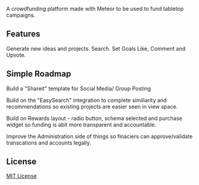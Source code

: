 
A crowdfunding platform made with Meteor to be used to fund tabletop campaigns.

## Features

Generate new ideas and projects. Search. Set Goals
Like, Comment and Upvote.


## Simple Roadmap

Build a "Shareit" template for Social Media/ Group Posting

Build on the "EasySearch" integration to complete similiarity and recommendations so existing projects are easier seen in view space.

Build on Rewards layout - radio button, schema selected and purchase widget so funding is abit more transparent and accountable.

Improve the Administration side of things so finaciers can approve/validate transcations and accounts legally. 

## License

<a href="https://opensource.org/licenses/MIT">MIT License</a>